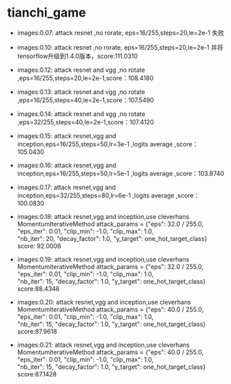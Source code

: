 # tianchi_game

* images:0.07: attack resnet ,no rorate, eps=16/255,steps=20,le=2e-1 失败

* images:0.10: attack resnet ,no rorate, eps=16/255,steps=20,le=2e-1 并将tensorflow升级到1.4.0版本，score:111.0310
* images:0.12: attack resnet and vgg ,no rotate ,eps=16/255,steps=20,le=2e-1,score：108.4180
* images:0.13: attack resnet and vgg ,no rotate ,eps=16/255,steps=40,le=2e-1,score：107.5490
* images:0.14: attack resnet and vgg ,no rotate ,eps=32/255,steps=40,le=2e-1,score：107.4120
* images:0.15: attack resnet,vgg and inception,eps=16/255,steps=50,lr=3e-1 ,logits average ,score：105.0430
* images:0.16: attack resnet,vgg and inception,eps=16/255,steps=50,lr=5e-1 ,logits average ,score：103.8740
* images:0.17: attack resnet,vgg and inception,eps=32/255,steps=80,lr=6e-1 ,logits average ,score：100.0830
* images:0.18: attack resnet,vgg and inception,use cleverhans MomentumIterativeMethod 
attack_params = {"eps": 32.0 / 255.0, "eps_iter": 0.01, "clip_min": -1.0, "clip_max": 1.0, \
                             "nb_iter": 20, "decay_factor": 1.0, "y_target": one_hot_target_class}
                             score: 92.0006
* images:0.19: attack resnet,vgg and inception,use cleverhans MomentumIterativeMethod 
attack_params = {"eps": 32.0 / 255.0, "eps_iter": 0.01, "clip_min": -1.0, "clip_max": 1.0, \
                             "nb_iter": 15, "decay_factor": 1.0, "y_target": one_hot_target_class}
                             score:88.4346
* images:0.20: attack resnet,vgg and inception,use cleverhans MomentumIterativeMethod 
attack_params = {"eps": 40.0 / 255.0, "eps_iter": 0.01, "clip_min": -1.0, "clip_max": 1.0, \
                             "nb_iter": 15, "decay_factor": 1.0, "y_target": one_hot_target_class}
                             score:87.9618
* images:0.21: attack resnet,vgg and inception,use cleverhans MomentumIterativeMethod 
attack_params = {"eps": 40.0 / 255.0, "eps_iter": 0.01, "clip_min": -1.0, "clip_max": 1.0, \
                             "nb_iter": 15, "decay_factor": 1.0, "y_target": one_hot_target_class}
                             score:87.1428